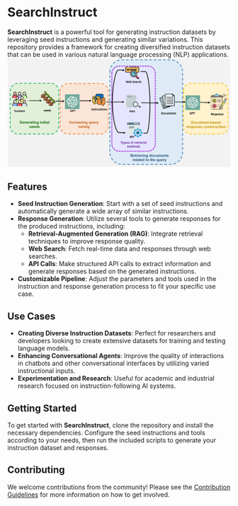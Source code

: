 # SearchInstruct

**SearchInstruct** is a powerful tool for generating instruction datasets by leveraging seed instructions and generating similar variations. This repository provides a framework for creating diversified instruction datasets that can be used in various natural language processing (NLP) applications.
![alt text](SearchInstruct.png "Title")

## Features

- **Seed Instruction Generation**: Start with a set of seed instructions and automatically generate a wide array of similar instructions.
- **Response Generation**: Utilize several tools to generate responses for the produced instructions, including:
  - **Retrieval-Augmented Generation (RAG)**: Integrate retrieval techniques to improve response quality.
  - **Web Search**: Fetch real-time data and responses through web searches.
  - **API Calls**: Make structured API calls to extract information and generate responses based on the generated instructions.
- **Customizable Pipeline**: Adjust the parameters and tools used in the instruction and response generation process to fit your specific use case.

## Use Cases

- **Creating Diverse Instruction Datasets**: Perfect for researchers and developers looking to create extensive datasets for training and testing language models.
- **Enhancing Conversational Agents**: Improve the quality of interactions in chatbots and other conversational interfaces by utilizing varied instructional inputs.
- **Experimentation and Research**: Useful for academic and industrial research focused on instruction-following AI systems.

## Getting Started

To get started with **SearchInstruct**, clone the repository and install the necessary dependencies. Configure the seed instructions and tools according to your needs, then run the included scripts to generate your instruction dataset and responses.

## Contributing

We welcome contributions from the community! Please see the [Contribution Guidelines](CONTRIBUTING.md) for more information on how to get involved.